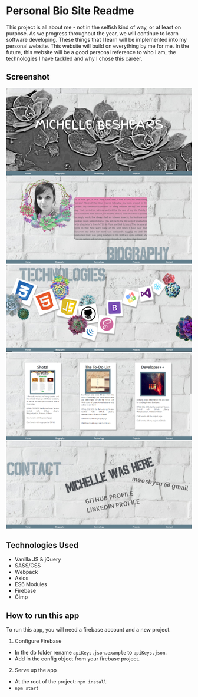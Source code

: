 # Personal Bio Site Readme

This project is all about me - not in the selfish kind of way, or at least on purpose. As we progress throughout the year, we will continue to learn software developing. These things that I learn will be implemented into my personal website. This website will build on everything by me for me. In the future, this website will be a good personal reference to who I am, the technologies I have tackled and why I chose this career.


## Screenshot

![homepage screenshot](./src/images/Screenshots/HomePageMeesh.png)
![bio screenshot](./src/images/Screenshots/BiographyPageMeesh.png)
![tech screenshot](./src/images/Screenshots/TechPageMeesh.png)
![projects screenshot](./src/images/Screenshots/ProjectsPageMeesh.png)
![contact screenshot](./src/images/Screenshots/ContactPageMeesh.png)

## Technologies Used 
- Vanilla JS & jQuery
- SASS/CSS
- Webpack
- Axios
- ES6 Modules
- Firebase
- Gimp

## How to run this app

To run this app, you will need a firebase account and a new project. 
1. Configure Firebase
- In the db folder rename ```apiKeys.json.example``` to ```apiKeys.json```.
- Add in the config object from your firebase project. 
2. Serve up the app
- At the root of the project: ```npm install```
- ```npm start```

